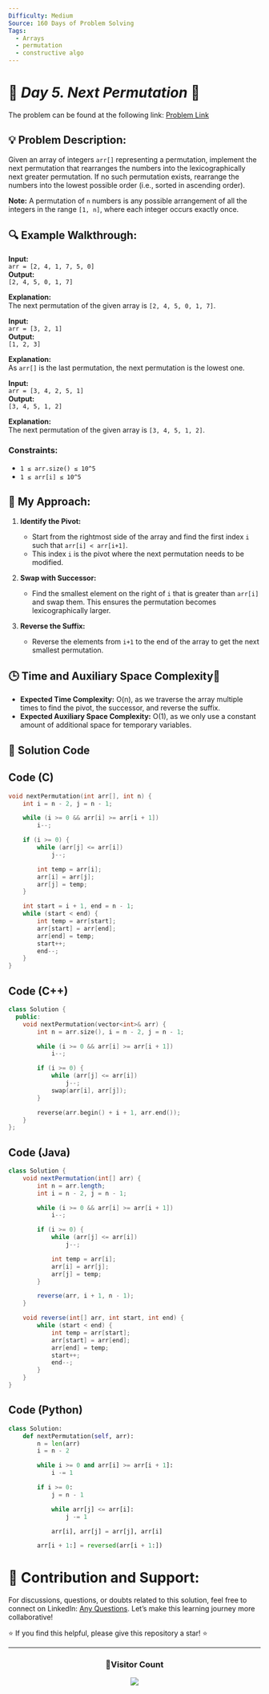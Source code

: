 ```yaml
---
Difficulty: Medium
Source: 160 Days of Problem Solving
Tags:
  - Arrays
  - permutation
  - constructive algo
---
```


# 🚀 _Day 5. Next Permutation_ 🧠

The problem can be found at the following link: [Problem Link](https://www.geeksforgeeks.org/batch/gfg-160-problems/track/arrays-gfg-160/problem/next-permutation5226)

## 💡 **Problem Description:**

Given an array of integers `arr[]` representing a permutation, implement the next permutation that rearranges the numbers into the lexicographically next greater permutation. If no such permutation exists, rearrange the numbers into the lowest possible order (i.e., sorted in ascending order).

**Note:** A permutation of `n` numbers is any possible arrangement of all the integers in the range `[1, n]`, where each integer occurs exactly once.

## 🔍 **Example Walkthrough:**

**Input:**  
`arr = [2, 4, 1, 7, 5, 0]`  
**Output:**  
`[2, 4, 5, 0, 1, 7]`

**Explanation:**  
The next permutation of the given array is `[2, 4, 5, 0, 1, 7]`.

**Input:**  
`arr = [3, 2, 1]`  
**Output:**  
`[1, 2, 3]`

**Explanation:**  
As `arr[]` is the last permutation, the next permutation is the lowest one.

**Input:**  
`arr = [3, 4, 2, 5, 1]`  
**Output:**  
`[3, 4, 5, 1, 2]`

**Explanation:**  
The next permutation of the given array is `[3, 4, 5, 1, 2]`.

### Constraints:

- `1 ≤ arr.size() ≤ 10^5`
- `1 ≤ arr[i] ≤ 10^5`

## 🎯 **My Approach:**

1. **Identify the Pivot:**

   - Start from the rightmost side of the array and find the first index `i` such that `arr[i] < arr[i+1]`.
   - This index `i` is the pivot where the next permutation needs to be modified.

2. **Swap with Successor:**

   - Find the smallest element on the right of `i` that is greater than `arr[i]` and swap them. This ensures the permutation becomes lexicographically larger.

3. **Reverse the Suffix:**
   - Reverse the elements from `i+1` to the end of the array to get the next smallest permutation.

## 🕒 **Time and Auxiliary Space Complexity**📝

- **Expected Time Complexity:** O(n), as we traverse the array multiple times to find the pivot, the successor, and reverse the suffix.
- **Expected Auxiliary Space Complexity:** O(1), as we only use a constant amount of additional space for temporary variables.

## 📝 **Solution Code**

## Code (C)

```c
void nextPermutation(int arr[], int n) {
    int i = n - 2, j = n - 1;

    while (i >= 0 && arr[i] >= arr[i + 1])
        i--;

    if (i >= 0) {
        while (arr[j] <= arr[i])
            j--;

        int temp = arr[i];
        arr[i] = arr[j];
        arr[j] = temp;
    }

    int start = i + 1, end = n - 1;
    while (start < end) {
        int temp = arr[start];
        arr[start] = arr[end];
        arr[end] = temp;
        start++;
        end--;
    }
}
```

## Code (C++)

```cpp
class Solution {
  public:
    void nextPermutation(vector<int>& arr) {
        int n = arr.size(), i = n - 2, j = n - 1;

        while (i >= 0 && arr[i] >= arr[i + 1])
            i--;

        if (i >= 0) {
            while (arr[j] <= arr[i])
                j--;
            swap(arr[i], arr[j]);
        }

        reverse(arr.begin() + i + 1, arr.end());
    }
};
```

## Code (Java)

```java
class Solution {
    void nextPermutation(int[] arr) {
        int n = arr.length;
        int i = n - 2, j = n - 1;

        while (i >= 0 && arr[i] >= arr[i + 1])
            i--;

        if (i >= 0) {
            while (arr[j] <= arr[i])
                j--;

            int temp = arr[i];
            arr[i] = arr[j];
            arr[j] = temp;
        }

        reverse(arr, i + 1, n - 1);
    }

    void reverse(int[] arr, int start, int end) {
        while (start < end) {
            int temp = arr[start];
            arr[start] = arr[end];
            arr[end] = temp;
            start++;
            end--;
        }
    }
}
```

## Code (Python)

```python
class Solution:
    def nextPermutation(self, arr):
        n = len(arr)
        i = n - 2

        while i >= 0 and arr[i] >= arr[i + 1]:
            i -= 1

        if i >= 0:
            j = n - 1

            while arr[j] <= arr[i]:
                j -= 1

            arr[i], arr[j] = arr[j], arr[i]

        arr[i + 1:] = reversed(arr[i + 1:])
```

# 🎯 **Contribution and Support:**

For discussions, questions, or doubts related to this solution, feel free to connect on LinkedIn: [Any Questions](https://www.linkedin.com/in/patel-hetkumar-sandipbhai-8b110525a/). Let’s make this learning journey more collaborative!

⭐ If you find this helpful, please give this repository a star! ⭐

---

<div align="center">
  <h3><b>📍Visitor Count</b></h3>
</div>

<p align="center">
  <img src="https://profile-counter.glitch.me/Hunterdii/count.svg" />
</p>

